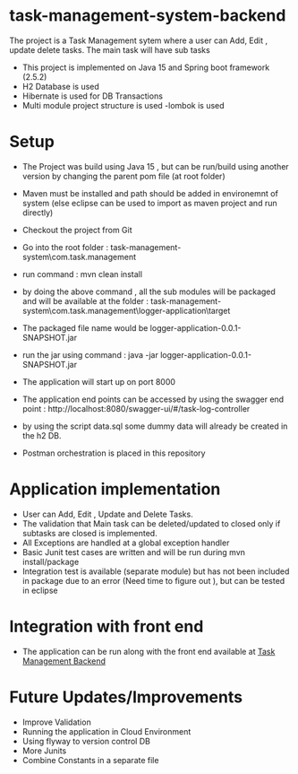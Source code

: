 # task-management-system-backend

The project is a Task Management sytem where a user can Add, Edit , update delete tasks. The main task will have sub tasks

- This project is implemented on Java 15 and Spring boot framework (2.5.2)
- H2 Database is used
- Hibernate is used for DB Transactions
- Multi module project structure  is used 
-lombok is used

# Setup 

- The Project was build using Java 15 , but can be run/build using another version by changing the parent pom file (at root folder)
- Maven must be installed and path should be added in environemnt of system (else eclipse can be used to import as maven project and run directly)

- Checkout the project from Git
- Go into the root folder  : task-management-system\com.task.management
- run command : mvn clean install
- by doing the above command , all the sub modules will be packaged and will be available at the folder : task-management-system\com.task.management\logger-application\target
- The packaged file name would be logger-application-0.0.1-SNAPSHOT.jar
- run the jar using command : java -jar logger-application-0.0.1-SNAPSHOT.jar
- The application will start up on port 8000
- The application end points can be accessed by using the swagger end point : http://localhost:8080/swagger-ui/#/task-log-controller
- by using the script data.sql some dummy data will already be created in the h2 DB.
- Postman orchestration is placed in this repository

# Application implementation 

- User can Add, Edit , Update and Delete Tasks.
- The validation that Main task can be deleted/updated to closed only if subtasks are closed is implemented.
- All Exceptions are handled at a global exception handler
- Basic Junit test cases are written and  will be run during mvn install/package 
- Integration test is available (separate module) but has not been included in package due to an error (Need time to figure out ), but can be tested in eclipse

# Integration with front end 

- The application can be run along with the front end available at [Task Management Backend](https://github.com/vishnubabu077/task-management-system-frontend)

# Future Updates/Improvements

- Improve Validation 
- Running the application in Cloud Environment 
- Using flyway to version control DB
- More Junits 
- Combine Constants in a separate file 
